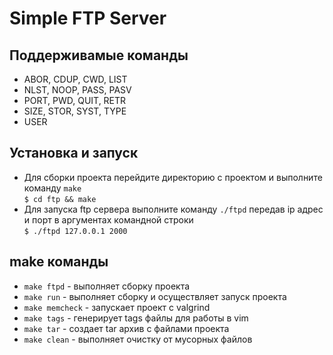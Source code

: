 # Simple FTP Server

## Поддерживамые команды

* ABOR, CDUP, CWD,  LIST
* NLST, NOOP, PASS, PASV
* PORT, PWD,  QUIT, RETR
* SIZE, STOR, SYST, TYPE
* USER

## Установка и запуск

* Для сборки проекта перейдите директорию с проектом и
выполните команду `make`  
  `$ cd ftp && make`
* Для запуска ftp сервера выполните команду `./ftpd` передав ip адрес и порт
в аргументах командной строки  
  `$ ./ftpd 127.0.0.1 2000`

## make команды

* `make ftpd` - выполняет сборку проекта
* `make run` - выполняет сборку и осуществляет запуск проекта
* `make memcheck` - запускает проект с valgrind
* `make tags` - генерирует tags файлы для работы в vim
* `make tar` - создает tar архив с файлами проекта
* `make clean` - выполняет очистку от мусорных файлов


